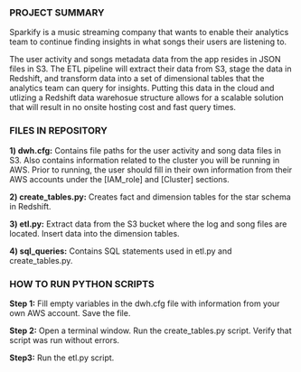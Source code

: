 ### PROJECT SUMMARY

Sparkify is a music streaming company that wants to enable their analytics team to continue finding insights in what songs their users are listening to.  

The user activity and songs metadata data from the app resides in JSON files in S3. 
The ETL pipeline will extract their data from S3, stage the data in Redshift, and transform data into a set of dimensional tables that the analytics team can query for insights. 
Putting this data in the cloud and utlizing a Redshift data warehosue structure allows for a scalable solution that will result in no onsite hosting cost and fast query times. 


### FILES IN REPOSITORY

__1) dwh.cfg:__  Contains file paths for the user activity and song data files in S3. Also contains information related to the cluster you will be running in AWS. 
Prior to running, the user should fill in their own information from their AWS accounts under the [IAM_role] and [Cluster] sections.

__2) create_tables.py:__ Creates fact and dimension tables for the star schema in Redshift.  

__3) etl.py:__ Extract data from the S3 bucket where the log and song files are located. Insert data into the dimension tables.  

__4) sql_queries:__ Contains SQL statements used in etl.py and create_tables.py.


### HOW TO RUN PYTHON SCRIPTS  

__Step 1:__ Fill empty variables in the dwh.cfg file with information from your own AWS account. Save the file.   

__Step 2:__ Open a terminal window. Run the create_tables.py script. Verify that script was run without errors.  

__Step3:__ Run the etl.py script.  